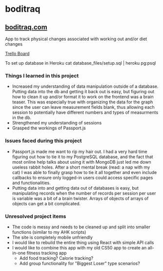 # boditraq
## [boditraq.com](http://www.boditraq.com)

App to track physical changes associated with working out and/or diet changes

[Trello Board](https://trello.com/b/EH6yh3eK/boditraq)

To set up database in Heroku
cat database_files/setup.sql | heroku pg:psql


### Things I learned in this project

- Increased my understanding of data manipulation outside of a database. Putting data into the db and getting it back out is easy, but figuring out how to clean it up and/or format it to work on the frontend was a brain teaser. This was especially true with organizing the data for the graph since the user can leave measurement fields blank, thus allowing each session to potentially have different numbers and types of measurments in the db.
- Strengthened my understanding of sessions
- Grasped the workings of Passport.js


### Issues faced during this project

- Passport.js made me want to rip my hair out. I had a very hard time figuring out how to tie it to my PostgreSQL database, and the fact that most online help talks about using it with MongoDB just led me down useless rabbit holes. After a short mental break (read: a nap with my cat) I was able to finally grasp how to tie it all together and even include callbacks to ensure only logged-in users could access specific pages and functionalities.
- Putting data into and getting data out of databases is easy, but manipulating records when the number of records per session per user is variable was a bit of a brain twister. Arrays of objects of arrays of objects can get a bit complicated.


### Unresolved project items

- The code is messy and needs to be cleaned up and split into smaller functions (similar to my AHK scripts)
- The site is completely mobile unfriendly 
- I would like to rebuild the entire thing using React with simple API calls
- I would like to combine this app with my old CS50 app to create an all-in-one fitness tracking app
  - Add food tracking? Calorie tracking?
  - Add group functionality for "Biggest Loser" type scenarios?
